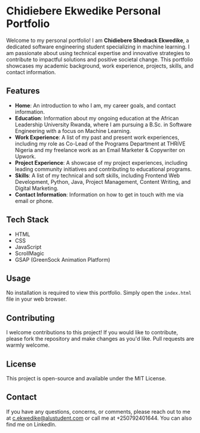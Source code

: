 # Chidiebere Ekwedike Personal Portfolio

Welcome to my personal portfolio! I am **Chidiebere Shedrack Ekwedike**, a dedicated software engineering student specializing in machine learning. I am passionate about using technical expertise and innovative strategies to contribute to impactful solutions and positive societal change. This portfolio showcases my academic background, work experience, projects, skills, and contact information.

## Features

- **Home**: An introduction to who I am, my career goals, and contact information.
- **Education**: Information about my ongoing education at the African Leadership University Rwanda, where I am pursuing a B.Sc. in Software Engineering with a focus on Machine Learning.
- **Work Experience**: A list of my past and present work experiences, including my role as Co-Lead of the Programs Department at THRiVE Nigeria and my freelance work as an Email Marketer & Copywriter on Upwork.
- **Project Experience**: A showcase of my project experiences, including leading community initiatives and contributing to educational programs.
- **Skills**: A list of my technical and soft skills, including Frontend Web Development, Python, Java, Project Management, Content Writing, and Digital Marketing.
- **Contact Information**: Information on how to get in touch with me via email or phone.

## Tech Stack

- HTML
- CSS
- JavaScript
- ScrollMagic
- GSAP (GreenSock Animation Platform)

## Usage

No installation is required to view this portfolio. Simply open the `index.html` file in your web browser.

## Contributing

I welcome contributions to this project! If you would like to contribute, please fork the repository and make changes as you'd like. Pull requests are warmly welcome.

## License

This project is open-source and available under the MIT License.

## Contact

If you have any questions, concerns, or comments, please reach out to me at c.ekwedike@alustudent.com or call me at +250792401644. You can also find me on LinkedIn.
